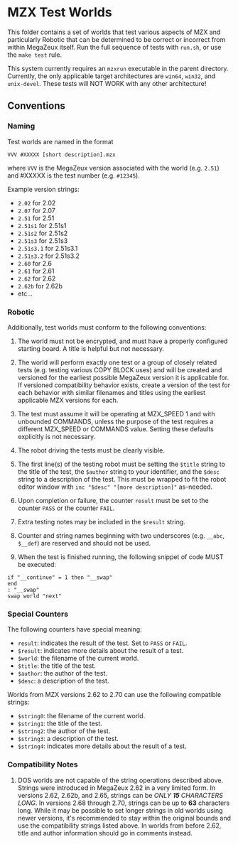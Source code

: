 # MZX Test Worlds

This folder contains a set of worlds that test various aspects of MZX and
particularly Robotic that can be determined to be correct or incorrect from
within MegaZeux itself. Run the full sequence of tests with `run.sh`, or
use the `make test` rule.

This system currently requires an `mzxrun` executable in the parent directory.
Currently, the only applicable target architectures are `win64`, `win32`, and
`unix-devel`. These tests will NOT WORK with any other architecture!

## Conventions

### Naming

Test worlds are named in the format

```VVV #XXXXX [short description].mzx```

where `VVV` is the MegaZeux version associated with the world (e.g. `2.51`)
and #XXXXX is the test number (e.g. `#12345`).

Example version strings:
* `2.02` for 2.02
* `2.07` for 2.07
* `2.51` for 2.51
* `2.51s1` for 2.51s1
* `2.51s2` for 2.51s2
* `2.51s3` for 2.51s3
* `2.51s3.1` for 2.51s3.1
* `2.51s3.2` for 2.51s3.2
* `2.60` for 2.6
* `2.61` for 2.61
* `2.62` for 2.62
* `2.62b` for 2.62b
* etc...

### Robotic

Additionally, test worlds must conform to the following conventions:

1) The world must not be encrypted, and must have a properly configured
starting board. A title is helpful but not necessary.

2) The world will perform exactly one test or a group of closely related tests
(e.g. testing various COPY BLOCK uses) and will be created and versioned for the
earliest possible MegaZeux version it is applicable for. If versioned compatibility
behavior exists, create a version of the test for each behavior with similar
filenames and titles using the earliest applicable MZX versions for each.

3) The test must assume it will be operating at MZX_SPEED 1 and with unbounded
COMMANDS, unless the purpose of the test requires a different MZX_SPEED or
COMMANDS value. Setting these defaults explicitly is not necessary.

4) The robot driving the tests must be clearly visible.

5) The first line(s) of the testing robot must be setting the `$title` string
to the title of the test, the `$author` string to your identifier, and the
`$desc` string to a description of the test. This must be wrapped to fit the
robot editor window with `inc "$desc" "[more description]"` as-needed.

6) Upon completion or failure, the counter `result` must be set to the
counter `PASS` or the counter `FAIL`.

7) Extra testing notes may be included in the `$result` string.

8) Counter and string names beginning with two underscores (e.g. `__abc`,
`$__def`) are reserved and should not be used.

9) When the test is finished running, the following snippet of code
MUST be executed:

```
if "__continue" = 1 then "__swap"
end
: "__swap"
swap world "next"
```

### Special Counters

The following counters have special meaning:

* `result`: indicates the result of the test. Set to `PASS` or `FAIL`.
* `$result`: indicates more details about the result of a test.
* `$world`: the filename of the current world.
* `$title`: the title of the test.
* `$author`: the author of the test.
* `$desc`: a description of the test.

Worlds from MZX versions 2.62 to 2.70 can use the following compatible strings:

* `$string0`: the filename of the current world.
* `$string1`: the title of the test.
* `$string2`: the author of the test.
* `$string3`: a description of the test.
* `$string4`: indicates more details about the result of a test.


### Compatibility Notes

1) DOS worlds are not capable of the string operations described above. Strings
were introduced in MegaZeux 2.62 in a very limited form. In versions 2.62, 2.62b,
and 2.65, strings can be _ONLY **15** CHARACTERS LONG_. In versions 2.68 through
2.70, strings can be up to **63** characters long. While it may be possible to
set longer strings in old worlds using newer versions, it's recommended to stay
within the original bounds and use the compatibility strings listed above. In
worlds from before 2.62, title and author information should go in comments instead.
